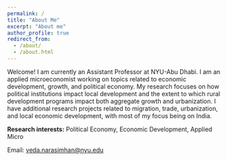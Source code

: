 ```yaml
---
permalink: /
title: "About Me"
excerpt: "About me"
author_profile: true
redirect_from: 
  - /about/
  - /about.html
---
```


Welcome! I am currently an Assistant Professor at NYU-Abu Dhabi. I am an applied microeconomist working on topics related to economic development, growth, and political economy. My research focuses on how political institutions impact local development and the extent to which rural development programs impact both aggregate growth and urbanization. I have additional research projects related to migration, trade, urbanization, and local economic development, with most of my focus being on India.

**Research interests:** Political Economy, Economic Development, Applied Micro

Email: [veda.narasimhan@nyu.edu](mailto:veda.narasimhan@nyu.edu?subject=[GitHub]%20Source%20Han%20Sans)
